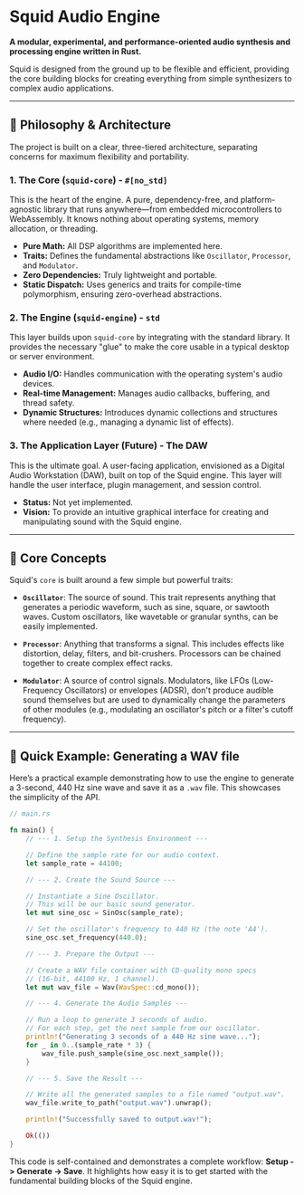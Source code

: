 # Squid Audio Engine

**A modular, experimental, and performance-oriented audio synthesis and processing engine written in Rust.**

Squid is designed from the ground up to be flexible and efficient, providing the core building blocks for creating everything from simple synthesizers to complex audio applications.

---

## 🦀 Philosophy & Architecture

The project is built on a clear, three-tiered architecture, separating concerns for maximum flexibility and portability.

### 1. The Core (`squid-core`) - `#[no_std]`
This is the heart of the engine. A pure, dependency-free, and platform-agnostic library that runs anywhere—from embedded microcontrollers to WebAssembly. It knows nothing about operating systems, memory allocation, or threading.

*   **Pure Math:** All DSP algorithms are implemented here.
*   **Traits:** Defines the fundamental abstractions like `Oscillator`, `Processor`, and `Modulator`.
*   **Zero Dependencies:** Truly lightweight and portable.
*   **Static Dispatch:** Uses generics and traits for compile-time polymorphism, ensuring zero-overhead abstractions.

### 2. The Engine (`squid-engine`) - `std`
This layer builds upon `squid-core` by integrating with the standard library. It provides the necessary "glue" to make the core usable in a typical desktop or server environment.

*   **Audio I/O:** Handles communication with the operating system's audio devices.
*   **Real-time Management:** Manages audio callbacks, buffering, and thread safety.
*   **Dynamic Structures:** Introduces dynamic collections and structures where needed (e.g., managing a dynamic list of effects).

### 3. The Application Layer (Future) - The DAW
This is the ultimate goal. A user-facing application, envisioned as a Digital Audio Workstation (DAW), built on top of the Squid engine. This layer will handle the user interface, plugin management, and session control.

*   **Status:** Not yet implemented.
*   **Vision:** To provide an intuitive graphical interface for creating and manipulating sound with the Squid engine.

---

## 🎹 Core Concepts

Squid's `core` is built around a few simple but powerful traits:

*   **`Oscillator`**: The source of sound. This trait represents anything that generates a periodic waveform, such as sine, square, or sawtooth waves. Custom oscillators, like wavetable or granular synths, can be easily implemented.

*   **`Processor`**: Anything that transforms a signal. This includes effects like distortion, delay, filters, and bit-crushers. Processors can be chained together to create complex effect racks.

*   **`Modulator`**: A source of control signals. Modulators, like LFOs (Low-Frequency Oscillators) or envelopes (ADSR), don't produce audible sound themselves but are used to dynamically change the parameters of other modules (e.g., modulating an oscillator's pitch or a filter's cutoff frequency).

---
## 🚀 Quick Example: Generating a WAV file

Here’s a practical example demonstrating how to use the engine to generate a 3-second, 440 Hz sine wave and save it as a `.wav` file. This showcases the simplicity of the API.
```rust
// main.rs

fn main() {
    // --- 1. Setup the Synthesis Environment ---

    // Define the sample rate for our audio context.
    let sample_rate = 44100;

    // --- 2. Create the Sound Source ---

    // Instantiate a Sine Oscillator.
    // This will be our basic sound generator.
    let mut sine_osc = SinOsc(sample_rate);

    // Set the oscillator's frequency to 440 Hz (the note 'A4').
    sine_osc.set_frequency(440.0);

    // --- 3. Prepare the Output ---

    // Create a WAV file container with CD-quality mono specs
    // (16-bit, 44100 Hz, 1 channel).
    let mut wav_file = Wav(WavSpec::cd_mono());

    // --- 4. Generate the Audio Samples ---

    // Run a loop to generate 3 seconds of audio.
    // For each step, get the next sample from our oscillator.
    println!("Generating 3 seconds of a 440 Hz sine wave...");
    for _ in 0..(sample_rate * 3) {
        wav_file.push_sample(sine_osc.next_sample());
    }

    // --- 5. Save the Result ---

    // Write all the generated samples to a file named "output.wav".
    wav_file.write_to_path("output.wav").unwrap();

    println!("Successfully saved to output.wav!");

    Ok(())
}
```
This code is self-contained and demonstrates a complete workflow: **Setup -> Generate -> Save**. It highlights how easy it is to get started with the fundamental building blocks of the Squid engine.
